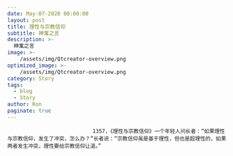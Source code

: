 ```yaml
---
date: May-07-2020 00:00:00
layout: post
title: 理性与宗教信仰
subtitle: 神寓之言
description: >-
  神寓之言
image: >-
    /assets/img/Qtcreator-overview.png
optimized_image: >-
    /assets/img/Qtcreator-overview.png
category: Story
tags:
  - blog
  - Story
author: Ron
paginate: true
---
```


							　　1357，《理性与宗教信仰》一个年轻人问长者：“如果理性与宗教信仰，发生了冲突，怎么办？”长者说：“宗教信仰虽是基于理性，但也是超理性的，如果两者发生冲突，理性要给宗教信仰让道。”
							
							
						